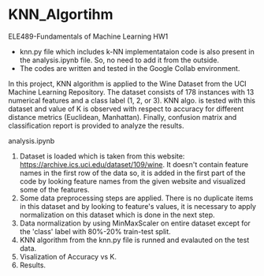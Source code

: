 # KNN_Algortihm
ELE489-Fundamentals of Machine Learning HW1

* knn.py file which includes k-NN implementataion code is also present in the analysis.ipynb file. So, no need to add it from the outside.
* The codes are written and tested in the Google Collab environment.

In this project, KNN algorithm is applied to the Wine Dataset from the UCI Machine Learning Repository.
The dataset consists of 178 instances with 13 numerical features and a class label (1, 2, or 3).
KNN algo. is tested with this dataset and value of K is observed with respect to accuracy for different distance metrics (Euclidean, Manhattan).
Finally, confusion matrix and classification report is provided to analyze the results. 

analysis.ipynb
1) Dataset is loaded which is taken from this website: https://archive.ics.uci.edu/dataset/109/wine. It doesn't contain feature names in the first row of the data so, it is added in the first part of the code by looking feature names from the given website and visualized some of the features.
2) Some data preprocessing steps are applied. There is no duplicate items in this dataset and by looking to feature's values, it is necessary to apply normalization on this dataset which is done in the next step.
3) Data normalization by using MinMaxScaler on entire dataset except for the 'class' label with 80%-20% train-test split. 
4) KNN algorithm from the knn.py file is runned and evalauted on the test data.
5) Visalization of Accuracy vs K.
6) Results.
